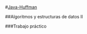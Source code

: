 #[Java-Huffman](https://github.com/scalzadonna/huffman/)

##Algoritmos y estructuras de datos II

###Trabajo práctico
